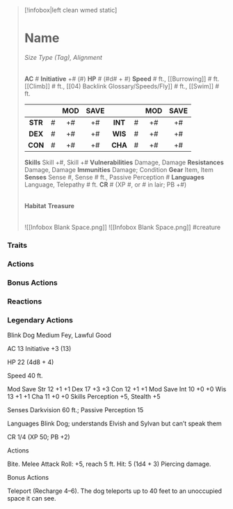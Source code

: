 > [!infobox|left clean wmed static]
> # Name
> *Size Type (Tag), Alignment*
> 
> | |
> | - |
> **AC** # **Initiative** +# (#)
> **HP** # (#d# + #)
> **Speed** # ft., [[Burrowing]] # ft. [[Climb]] # ft., [[04) Backlink Glossary/Speeds/Fly]] # ft., [[Swim]] # ft.
> 
> | | | MOD | SAVE | | | MOD | SAVE |
> | :-: | :-: | :-: | :-: | :-: | :-: | :-: | :-: |
> | **STR** | # | +# | +# | **INT** | # | +# | +# | 
> | **DEX** | # | +# | +# | **WIS** | # | +# | +# |
> | **CON** | # | +# | +# | **CHA** | # | +# | +# |
> **Skills** Skill +#, Skill +#
> **Vulnerabilities** Damage, Damage
> **Resistances** Damage, Damage
> **Immunities** Damage; Condition
> **Gear** Item, Item
> **Senses** Sense #, Sense # ft., Passive Perception #
> **Languages** Language, Telepathy # ft.
> **CR** # (XP #, or # in lair; PB +#)
>
> | |
> | - |
> **Habitat**
> **Treasure**
> 
> | |
> | - |
> ![[Infobox Blank Space.png]]
> ![[Infobox Blank Space.png]]
> #creature 


### Traits
### Actions
### Bonus Actions
### Reactions
### Legendary Actions
Blink Dog
Medium Fey, Lawful Good

AC 13 Initiative +3 (13)

HP 22 (4d8 + 4)

Speed 40 ft.

Mod	Save
Str	12	+1	+1
Dex	17	+3	+3
Con	12	+1	+1
Mod	Save
Int	10	+0	+0
Wis	13	+1	+1
Cha	11	+0	+0
Skills Perception +5, Stealth +5

Senses Darkvision 60 ft.; Passive Perception 15

Languages Blink Dog; understands Elvish and Sylvan but can’t speak them

CR 1/4 (XP 50; PB +2)

Actions

Bite. Melee Attack Roll: +5, reach 5 ft. Hit: 5 (1d4 + 3) Piercing damage.

Bonus Actions

Teleport (Recharge 4–6). The dog teleports up to 40 feet to an unoccupied space it can see.